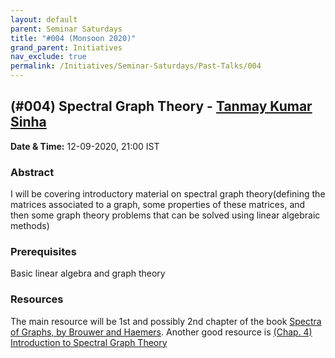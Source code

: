 ```yaml
---
layout: default
parent: Seminar Saturdays
title: "#004 (Monsoon 2020)"
grand_parent: Initiatives
nav_exclude: true
permalink: /Initiatives/Seminar-Saturdays/Past-Talks/004
---
```


(#004) **Spectral Graph Theory** - [Tanmay Kumar Sinha](https://github.com/Tanmay-Kumar-Sinha)
----------------

**Date & Time:** 12-09-2020, 21:00 IST

### Abstract
I will be covering introductory material on spectral graph theory(defining the matrices associated to a graph, some properties of these matrices, and then some graph theory problems that can be solved using linear algebraic methods)

### Prerequisites
Basic linear algebra and graph theory

### Resources
The main resource will be 1st and possibly 2nd chapter of the book [Spectra of Graphs, by Brouwer and Haemers](https://www.win.tue.nl/~aeb/2WF02/spectra.pdf).
Another good resource is [(Chap. 4) Introduction to Spectral Graph Theory](http://users.cms.caltech.edu/~vidick/notes/CMS139/spectral.pdf)

